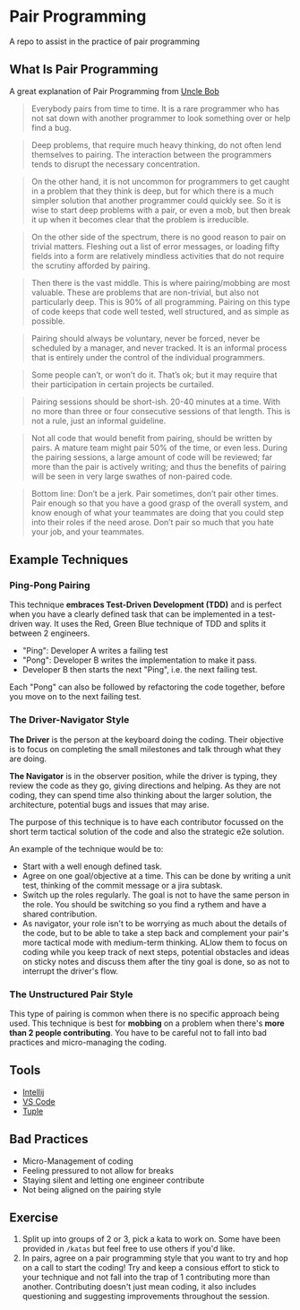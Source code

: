 # Pair Programming
A repo to assist in the practice of pair programming 


## What Is Pair Programming

A great explanation of Pair Programming from [Uncle Bob](https://blog.cleancoder.com/uncle-bob/2021/01/17/Pairing.html)
> Everybody pairs from time to time. It is a rare programmer who has not sat down with another programmer to look something over or help find a bug.
 
> Deep problems, that require much heavy thinking, do not often lend themselves to pairing. The interaction between the programmers tends to disrupt the necessary concentration.

> On the other hand, it is not uncommon for programmers to get caught in a problem that they think is deep, but for which there is a much simpler solution that another programmer could quickly see. So it is wise to start deep problems with a pair, or even a mob, but then break it up when it becomes clear that the problem is irreducible.

> On the other side of the spectrum, there is no good reason to pair on trivial matters. Fleshing out a list of error messages, or loading fifty fields into a form are relatively mindless activities that do not require the scrutiny afforded by pairing.

> Then there is the vast middle. This is where pairing/mobbing are most valuable. These are problems that are non-trivial, but also not particularly deep. This is 90% of all programming. Pairing on this type of code keeps that code well tested, well structured, and as simple as possible.

> Pairing should always be voluntary, never be forced, never be scheduled by a manager, and never tracked. It is an informal process that is entirely under the control of the individual programmers.

> Some people can’t, or won’t do it. That’s ok; but it may require that their participation in certain projects be curtailed.

> Pairing sessions should be short-ish. 20-40 minutes at a time. With no more than three or four consecutive sessions of that length. This is not a rule, just an informal guideline.

> Not all code that would benefit from pairing, should be written by pairs. A mature team might pair 50% of the time, or even less. During the pairing sessions, a large amount of code will be reviewed; far more than the pair is actively writing; and thus the benefits of pairing will be seen in very large swathes of non-paired code.

> Bottom line: Don’t be a jerk. Pair sometimes, don’t pair other times. Pair enough so that you have a good grasp of the overall system, and know enough of what your teammates are doing that you could step into their roles if the need arose. Don’t pair so much that you hate your job, and your teammates.


## Example Techniques
### Ping-Pong Pairing
This technique **embraces Test-Driven Development (TDD)** and is perfect when you have a clearly defined task that can be implemented in a test-driven way. It uses the Red, Green Blue technique of TDD and splits it between 2 engineers.

* "Ping": Developer A writes a failing test
* "Pong": Developer B writes the implementation to make it pass.
* Developer B then starts the next "Ping", i.e. the next failing test.

Each "Pong" can also be followed by refactoring the code together, before you move on to the next failing test.

### The Driver-Navigator Style 
     
**The Driver** is the person at the keyboard doing the coding. Their objective is to focus on completing the small milestones and talk through what they are doing.

**The Navigator** is in the observer position, while the driver is typing, they review the code as they go, giving directions and helping. As they are not coding, they can spend time also thinking about the larger solution, the architecture, potential bugs and issues that may arise.

The purpose of this technique is to have each contributor focussed on the short term tactical solution of the code and also the strategic e2e solution.

An example of the technique would be to:

  * Start with a well enough defined task.  
  * Agree on one goal/objective at a time. This can be done by writing a unit test, thinking of the commit message or a jira subtask.
  * Switch up the roles regularly. The goal is not to have the same person in the role. You should be switching so you find a rythem and have a shared contribution.
  * As navigator, your role isn't to be worrying as much about the details of the code, but to be able to take a step back and complement your pair's more tactical mode with medium-term thinking. ALlow them to focus on coding while you keep track of next steps, potential obstacles and ideas on sticky notes and discuss them after the tiny goal is done, so as not to interrupt the driver's flow.

### The Unstructured Pair Style
This type of pairing is common when there is no specific approach being used. This technique is best for **mobbing** on a problem when there's **more than 2 people contributing**. You have to be careful not to fall into bad practices and micro-managing the coding.

## Tools
 * [Intellij](https://www.jetbrains.com/help/idea/code-with-me.html)
 * [VS Code](https://code.visualstudio.com/learn/collaboration/live-share)
 * [Tuple](https://tuple.app/downloads/)

## Bad Practices
 * Micro-Management of coding
 * Feeling pressured to not allow for breaks
 * Staying silent and letting one engineer contribute 
 * Not being aligned on the pairing style

## Exercise
1) Split up into groups of 2 or 3, pick a kata to work on. Some have been provided in `/katas` but feel free to use others if you'd like. 
2) In pairs, agree on a pair programming style that you want to try and hop on a call to start the coding! Try and keep a consious effort to stick to your technique and not fall into the trap of 1 contributing more than another. Contributing doesn't just mean coding, it also includes questioning and suggesting improvements throughout the session.
